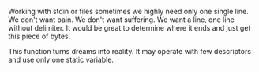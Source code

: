 Working with stdin or files sometimes we highly need only one single line. We don't want pain. We don't want suffering. We want a line, one line without delimiter. It would be great to determine where it ends and just get this piece of bytes.

This function turns dreams into reality. It may operate with few descriptors and use only one static variable.
